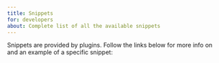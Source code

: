 ```yaml
---
title: Snippets
for: developers
about: Complete list of all the available snippets
---
```


Snippets are provided by plugins. Follow the links below for more info on and an example of a specific snippet:

<ReadMore list />
